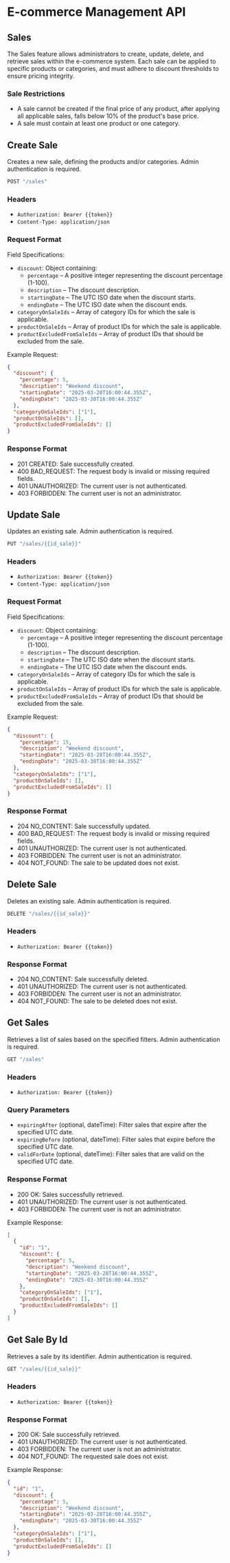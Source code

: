 # E-commerce Management API

## Sales

The Sales feature allows administrators to create, update, delete, and retrieve sales within the e-commerce system. Each sale can be applied to specific products or categories, and must adhere to discount thresholds to ensure pricing integrity.

### Sale Restrictions

- A sale cannot be created if the final price of any product, after applying all applicable sales, falls below 10% of the product's base price.
- A sale must contain at least one product or one category.

## Create Sale

Creates a new sale, defining the products and/or categories. Admin authentication is required.

```js
POST "/sales"
```

### Headers

- `Authorization: Bearer {{token}}`
- `Content-Type: application/json`

### Request Format

Field Specifications:

- `discount`: Object containing:
  - `percentage` – A positive integer representing the discount percentage (1-100).
  - `description` – The discount description.
  - `startingDate` – The UTC ISO date when the discount starts.
  - `endingDate` – The UTC ISO date when the discount ends.
- `categoryOnSaleIds` – Array of category IDs for which the sale is applicable.
- `productOnSaleIds` – Array of product IDs for which the sale is applicable.
- `productExcludedFromSaleIds` – Array of product IDs that should be excluded from the sale.

Example Request:

```json
{
  "discount": {
    "percentage": 5,
    "description": "Weekend discount",
    "startingDate": "2025-03-28T16:00:44.355Z",
    "endingDate": "2025-03-30T16:00:44.355Z"
  },
  "categoryOnSaleIds": ["1"],
  "productOnSaleIds": [],
  "productExcludedFromSaleIds": []
}
```

### Response Format

- 201 CREATED: Sale successfully created.
- 400 BAD_REQUEST: The request body is invalid or missing required fields.
- 401 UNAUTHORIZED: The current user is not authenticated.
- 403 FORBIDDEN: The current user is not an administrator.

## Update Sale

Updates an existing sale. Admin authentication is required.

```js
PUT "/sales/{{id_sale}}"
```

### Headers

- `Authorization: Bearer {{token}}`
- `Content-Type: application/json`

### Request Format

Field Specifications:

- `discount`: Object containing:
  - `percentage` – A positive integer representing the discount percentage (1-100).
  - `description` – The discount description.
  - `startingDate` – The UTC ISO date when the discount starts.
  - `endingDate` – The UTC ISO date when the discount ends.
- `categoryOnSaleIds` – Array of category IDs for which the sale is applicable.
- `productOnSaleIds` – Array of product IDs for which the sale is applicable.
- `productExcludedFromSaleIds` – Array of product IDs that should be excluded from the sale.

Example Request:

```json
{
  "discount": {
    "percentage": 15,
    "description": "Weekend discount",
    "startingDate": "2025-03-28T16:00:44.355Z",
    "endingDate": "2025-03-30T16:00:44.355Z"
  },
  "categoryOnSaleIds": ["1"],
  "productOnSaleIds": [],
  "productExcludedFromSaleIds": []
}
```

### Response Format

- 204 NO_CONTENT: Sale successfully updated.
- 400 BAD_REQUEST: The request body is invalid or missing required fields.
- 401 UNAUTHORIZED: The current user is not authenticated.
- 403 FORBIDDEN: The current user is not an administrator.
- 404 NOT_FOUND: The sale to be updated does not exist.

## Delete Sale

Deletes an existing sale. Admin authentication is required.

```js
DELETE "/sales/{{id_sale}}"
```

### Headers

- `Authorization: Bearer {{token}}`

### Response Format

- 204 NO_CONTENT: Sale successfully deleted.
- 401 UNAUTHORIZED: The current user is not authenticated.
- 403 FORBIDDEN: The current user is not an administrator.
- 404 NOT_FOUND: The sale to be deleted does not exist.

## Get Sales

Retrieves a list of sales based on the specified filters. Admin authentication is required.

```js
GET "/sales"
```

### Headers

- `Authorization: Bearer {{token}}`

### Query Parameters

- `expiringAfter` (optional, dateTime): Filter sales that expire after the specified UTC date.
- `expiringBefore` (optional, dateTime): Filter sales that expire before the specified UTC date.
- `validForDate` (optional, dateTime): Filter sales that are valid on the specified UTC date.

### Response Format

- 200 OK: Sales successfully retrieved.
- 401 UNAUTHORIZED: The current user is not authenticated.
- 403 FORBIDDEN: The current user is not an administrator.

Example Response:

```json
[
  {
    "id": "1",
    "discount": {
      "percentage": 5,
      "description": "Weekend discount",
      "startingDate": "2025-03-28T16:00:44.355Z",
      "endingDate": "2025-03-30T16:00:44.355Z"
    },
    "categoryOnSaleIds": ["1"],
    "productOnSaleIds": [],
    "productExcludedFromSaleIds": []
  }
]
```

## Get Sale By Id

Retrieves a sale by its identifier. Admin authentication is required.

```js
GET "/sales/{{id_sale}}"
```

### Headers

- `Authorization: Bearer {{token}}`

### Response Format

- 200 OK: Sale successfully retrieved.
- 401 UNAUTHORIZED: The current user is not authenticated.
- 403 FORBIDDEN: The current user is not an administrator.
- 404 NOT_FOUND: The requested sale does not exist.

Example Response:

```json
{
  "id": "1",
  "discount": {
    "percentage": 5,
    "description": "Weekend discount",
    "startingDate": "2025-03-28T16:00:44.355Z",
    "endingDate": "2025-03-30T16:00:44.355Z"
  },
  "categoryOnSaleIds": ["1"],
  "productOnSaleIds": [],
  "productExcludedFromSaleIds": []
}
```
